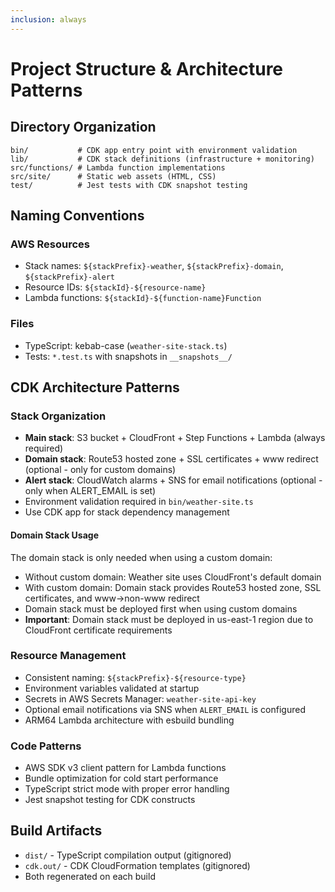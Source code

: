 ```yaml
---
inclusion: always
---
```


# Project Structure & Architecture Patterns

## Directory Organization

```
bin/           # CDK app entry point with environment validation
lib/           # CDK stack definitions (infrastructure + monitoring)
src/functions/ # Lambda function implementations
src/site/      # Static web assets (HTML, CSS)
test/          # Jest tests with CDK snapshot testing
```

## Naming Conventions

### AWS Resources

- Stack names: `${stackPrefix}-weather`, `${stackPrefix}-domain`, `${stackPrefix}-alert`
- Resource IDs: `${stackId}-${resource-name}`
- Lambda functions: `${stackId}-${function-name}Function`

### Files

- TypeScript: kebab-case (`weather-site-stack.ts`)
- Tests: `*.test.ts` with snapshots in `__snapshots__/`

## CDK Architecture Patterns

### Stack Organization

- **Main stack**: S3 bucket + CloudFront + Step Functions + Lambda (always required)
- **Domain stack**: Route53 hosted zone + SSL certificates + www redirect (optional - only for custom domains)
- **Alert stack**: CloudWatch alarms + SNS for email notifications (optional - only when ALERT_EMAIL is set)
- Environment validation required in `bin/weather-site.ts`
- Use CDK app for stack dependency management

#### Domain Stack Usage

The domain stack is only needed when using a custom domain:

- Without custom domain: Weather site uses CloudFront's default domain
- With custom domain: Domain stack provides Route53 hosted zone, SSL certificates, and www→non-www redirect
- Domain stack must be deployed first when using custom domains
- **Important**: Domain stack must be deployed in us-east-1 region due to CloudFront certificate requirements

### Resource Management

- Consistent naming: `${stackPrefix}-${resource-type}`
- Environment variables validated at startup
- Secrets in AWS Secrets Manager: `weather-site-api-key`
- Optional email notifications via SNS when `ALERT_EMAIL` is configured
- ARM64 Lambda architecture with esbuild bundling

### Code Patterns

- AWS SDK v3 client pattern for Lambda functions
- Bundle optimization for cold start performance
- TypeScript strict mode with proper error handling
- Jest snapshot testing for CDK constructs

## Build Artifacts

- `dist/` - TypeScript compilation output (gitignored)
- `cdk.out/` - CDK CloudFormation templates (gitignored)
- Both regenerated on each build
